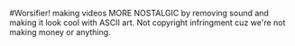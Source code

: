 #Worsifier!
making videos MORE NOSTALGIC by removing sound and making it look cool with ASCII art. 
Not copyright infringment cuz we're not making money or anything.
